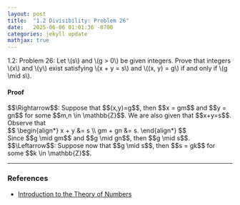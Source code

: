 ```yaml
---
layout: post
title:  "1.2 Divisibility: Problem 26"
date:   2025-06-06 01:01:36 -0700
categories: jekyll update
mathjax: true
---
```

<div class="stmt">
1.2: Problem 26: Let \(s\) and \(g > 0\) be given integers. Prove that integers \(x\) and \(y\) exist satisfying \(x + y = s\) and \((x, y) = g\) if and only if \(g \mid s\).
</div>
<!------------------------------------------------------------------------------------>
<h4>Proof</h4>
$$\Rightarrow$$: Suppose that $$(x,y)=g$$, then $$x = gm$$ and $$y = gn$$ for some $$m,n \in \mathbb{Z}$$. We are also given that $$x+y=s$$. Observe that
<div>
$$
\begin{align*}
x + y &= s \\
gm + gn &= s.
\end{align*}
$$
</div>
Since $$g \mid gm$$ and $$g \mid gn$$, then $$g \mid s$$. <br>
$$\Leftarrow$$: Suppose now that $$g \mid s$$, then $$s = gk$$ for some $$k \in \mathbb{Z}$$. 
		
<!-------------------------------------------------------------------------->
<hr>
<h3>References</h3>
<ul>
<li><a href="https://www.amazon.com/Introduction-Theory-Numbers-Ivan-Niven/dp/0471625469/ref=sr_1_4?crid=2W6RIXK8XKML&dib=eyJ2IjoiMSJ9.4JJX3TjBVssutHObQ6I0JtqeibjE9cdXnvtKb0Pw35sI7nhhCkgDO9V30G9AK93sxOPA9cqJo6oTGbFBW_0XDHlchsMPpntttefDbagYjacM_JsYhJ2OsZfv6AZW7HvHtwvDJLTV9MdlHtcp-Ty3YHGG-SVFN7BkikWdb9V08Bgfc5-qI1PehEyQSC0Q3YgVUjySbeVdj-oMXItNKnmWxTT7gCjXx2REQNat96u4Jwo.zt7TCHwHnbVL91a7UdCCl57bjglwuJ4UAOW-gnC003w&dib_tag=se&keywords=introduction+to+the+theory+of+numbers&qid=1749952397&sprefix=introduction+to+the+theory+of+number%2Caps%2C173&sr=8-4">Introduction to the Theory of Numbers</a></li>
</ul>






















